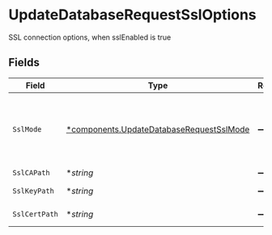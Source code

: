 # UpdateDatabaseRequestSslOptions

SSL connection options, when sslEnabled is true


## Fields

| Field                                                                                               | Type                                                                                                | Required                                                                                            | Description                                                                                         |
| --------------------------------------------------------------------------------------------------- | --------------------------------------------------------------------------------------------------- | --------------------------------------------------------------------------------------------------- | --------------------------------------------------------------------------------------------------- |
| `SslMode`                                                                                           | [*components.UpdateDatabaseRequestSslMode](../../models/components/updatedatabaserequestsslmode.md) | :heavy_minus_sign:                                                                                  | SSL mode such as require, verify-ca, verify-full as applicable                                      |
| `SslCAPath`                                                                                         | **string*                                                                                           | :heavy_minus_sign:                                                                                  | CA file path                                                                                        |
| `SslKeyPath`                                                                                        | **string*                                                                                           | :heavy_minus_sign:                                                                                  | SSL key file path                                                                                   |
| `SslCertPath`                                                                                       | **string*                                                                                           | :heavy_minus_sign:                                                                                  | SSL cert file path                                                                                  |
